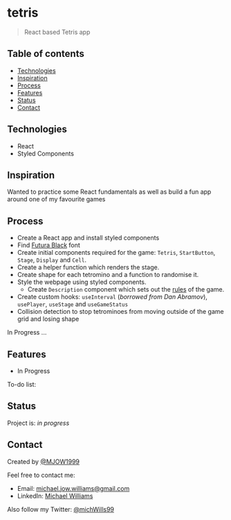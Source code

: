 # tetris

> React based Tetris app

## Table of contents

- [Technologies](#technologies)
- [Inspiration](#inspiration)
- [Process](#process)
- [Features](#features)
- [Status](#status)
- [Contact](#contact)

## Technologies

- React
- Styled Components

## Inspiration

Wanted to practice some React fundamentals as well as build a fun app around one of my favourite games

## Process

- Create a React app and install styled components
- Find [Futura Black](https://fontsgeek.com/fonts/Futura-Black) font
- Create initial components required for the game: `Tetris`, `StartButton`, `Stage`, `Display` and `Cell`.
- Create a helper function which renders the stage.
- Create shape for each tetromino and a function to randomise it.
- Style the webpage using styled components.
  - Create `Description` component which sets out the [rules](https://www.interaction-design.org/literature/article/a-game-explained-an-example-of-a-single-game-and-how-it-meets-the-rules-of-fun#:~:text=as%20you%20can.-,Rules,needed%20structure%20to%20our%20play.) of the game.
- Create custom hooks: `useInterval` (_borrowed from Dan Abramov_), `usePlayer`, `useStage` and `useGameStatus`
- Collision detection to stop tetrominoes from moving outside of the game grid and losing shape

In Progress ...

## Features

- In Progress

To-do list:

## Status

Project is: _in progress_

## Contact

Created by [@MJOW1999](https://github.com/MJOW1999)

Feel free to contact me:

- Email: michael.jow.williams@gmail.com
- LinkedIn: [Michael Williams](https://www.linkedin.com/in/michael-williams-17a9b81a0)

Also follow my Twitter: [@michWills99](https://twitter.com/michWills99)

